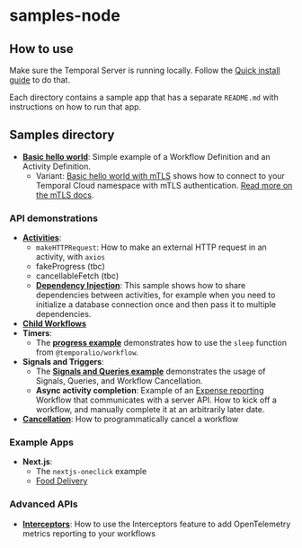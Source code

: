 # samples-node

## How to use

Make sure the Temporal Server is running locally. Follow the [Quick install guide](https://docs.temporal.io/docs/server/quick-install) to do that.

Each directory contains a sample app that has a separate `README.md` with instructions on how to run that app.

## Samples directory

- [**Basic hello world**](https://github.com/temporalio/samples-node/tree/main/hello-world): Simple example of a Workflow Definition and an Activity Definition.
  - Variant: [Basic hello world with mTLS](https://github.com/temporalio/samples-node/tree/main/hello-world-mtls) shows how to connect to your Temporal Cloud namespace with mTLS authentication. [Read more on the mTLS docs](https://docs.temporal.io/docs/node/tls).

### API demonstrations

- [**Activities**](https://github.com/temporalio/samples-node/tree/main/activities-examples):
  - `makeHTTPRequest`: How to make an external HTTP request in an activity, with `axios`
  - fakeProgress (tbc)
  - cancellableFetch (tbc)
  - [**Dependency Injection**](https://github.com/temporalio/samples-node/tree/main/activities-dependency-injection): This sample shows how to share dependencies between activities, for example when you need to initialize a database connection once and then pass it to multiple dependencies.
- [**Child Workflows**](https://github.com/temporalio/samples-node/tree/main/child-workflows)
- **Timers**:
  - The [**progress example**](https://github.com/temporalio/samples-node/tree/main/progress) demonstrates how to use the `sleep` function from `@temporalio/workflow`.
- **Signals and Triggers**:
  - The [**Signals and Queries example**](https://github.com/temporalio/samples-node/tree/main/signals-and-queries) demonstrates the usage of Signals, Queries, and Workflow Cancellation.
  - **Async activity completion**: Example of an [Expense reporting](https://github.com/temporalio/samples-node/tree/main/expense) Workflow that communicates with a server API. How to kick off a workflow, and manually complete it at an arbitrarily later date.
- [**Cancellation**](https://github.com/temporalio/samples-node/tree/main/cancellation): How to programmatically cancel a workflow

### Example Apps

- **Next.js**:
  - The `nextjs-oneclick` example
  - [Food Delivery](https://github.com/lorensr/food-delivery)

### Advanced APIs

- [**Interceptors**](https://github.com/temporalio/samples-node/tree/main/interceptors-opentelemetry): How to use the Interceptors feature to add OpenTelemetry metrics reporting to your workflows
